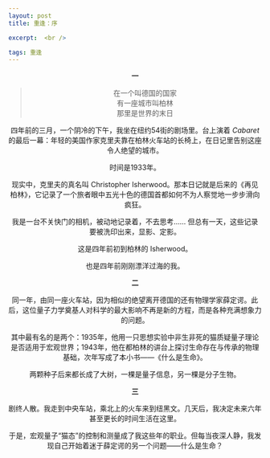 ```yaml
---
layout: post
title: 重逢：序

excerpt:  <br />

tags: 重逢
---
```


<center> <b> 一 </b> 

>在一个叫德国的国家<br />
>有一座城市叫柏林<br />
>那里是世界的末日<br />

四年前的三月，一个阴冷的下午，我坐在纽约54街的剧场里。台上演着 _Cabaret_ 的最后一幕：年轻的美国作家克里夫靠在柏林火车站的长椅上，在日记里告别这座令人绝望的城市。

时间是1933年。

现实中，克里夫的真名叫 Christopher Isherwood。那本日记就是后来的《再见柏林》，它记录了一个旅者眼中五光十色的德国首都如何不为人察觉地一步步滑向疯狂。

我是一台不关快门的相机，被动地记录着，不去思考…… 但总有一天，这些记录要被洗印出来，显影、定影。

这是四年前初到柏林的 Isherwood。

也是四年前刚刚漂洋过海的我。


<center> <b> 二 </b> 

同一年，由同一座火车站，因为相似的绝望离开德国的还有物理学家薛定谔。此后，这位量子力学奠基人对科学的最大影响不再是新的方程，而是各种充满想象力的问题。

其中最有名的是两个：1935年，他用一只思想实验中非生非死的猫质疑量子理论是否适用于宏观世界；1943年，他在都柏林的讲台上探讨生命存在与传承的物理基础，次年写成了本小书——《什么是生命》。

两颗种子后来都长成了大树，一棵是量子信息，另一棵是分子生物。


<center> <b> 三 </b> 

剧终人散。我走到中央车站，乘北上的火车来到纽黑文。几天后，我决定未来六年甚至更长的时间生活在这里。

于是，宏观量子“猫态”的控制和测量成了我这些年的职业。但每当夜深人静，我发现自己开始着迷于薛定谔的另一个问题——什么是生命？


<br /><br />
